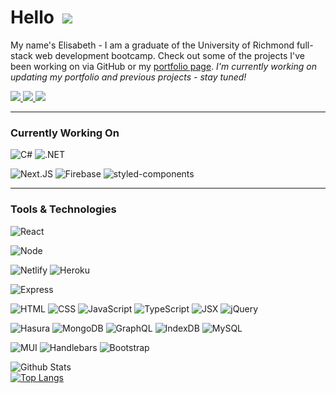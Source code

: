 # Hello&nbsp;&nbsp;<img src="https://raw.githubusercontent.com/MartinHeinz/MartinHeinz/master/wave.gif" maxWidth="20px"> 

My name's Elisabeth - I am a graduate of the University of Richmond full-stack web development bootcamp. Check out some of the projects I've been working on via GitHub or my [portfolio page](https://eaclumpkens.netlify.app/). <em>I'm currently working on updating my portfolio and previous projects - stay tuned!</em>

<a href="mailto:eaclumpkens@gmail.com">
  <img src="https://img.shields.io/badge/Gmail-EA4538?style=for-the-badge&logo=gmail&logoColor=white" />
 </a>
<a href="https://www.linkedin.com/in/eaclumpkens">
  <img src="https://img.shields.io/badge/LinkedIn-0B66C3?style=for-the-badge&logo=linkedin&logoColor=white" />
 </a>
<a href/>
<a href="https://eaclumpkens.netlify.app/">
  <img src="https://img.shields.io/badge/Portfolio-90BE6D?style=for-the-badge&logo=netlify&logoColor=white" />
 </a>
<a href/>

----
<a name="learning"></a>

### Currently Working On

![C#](https://img.shields.io/static/v1?label=code&message=CSharp&color=c77dff&logo=csharp)
![.NET](https://img.shields.io/static/v1?label=framework&message=.Net&color=c77dff&logo=.net)

![Next.JS](https://img.shields.io/static/v1?label=framework&message=Next.JS&color=c77dff&logo=next.js)
![Firebase](https://img.shields.io/static/v1?label=platform&message=Firebase&color=c77dff&logo=firebase)
![styled-components](https://img.shields.io/static/v1?label=library&message=Styled-Components&color=c77dff&logo=styled-components)

----

<a name="tech-lang"></a>

### Tools & Technologies 
![React](https://img.shields.io/static/v1?label=stack&message=React&color=ce7e00&logo=react)

![Node](https://img.shields.io/static/v1?label=stack&message=Node.JS&color=ce7e00&logo=node.js)

![Netlify](https://img.shields.io/static/v1?label=stack&message=Netlify&color=ce7e00&logo=netlify)
![Heroku](https://img.shields.io/static/v1?label=stack&message=Heroku&color=4cba5a&logo=heroku)

![Express](https://img.shields.io/static/v1?label=stack&message=Express&color=4cba5a&logo=express)

![HTML](https://img.shields.io/static/v1?label=code&message=HTML&color=4cba5a&logo=html5)
![CSS](https://img.shields.io/static/v1?label=code&message=CSS&color=4cba5a&logo=css3)
![JavaScript](https://img.shields.io/static/v1?label=code&message=Javascript&color=ce7e00&logo=javascript)
![TypeScript](https://img.shields.io/static/v1?label=code&message=TypeScript&color=ce7e00&logo=typescript)
![JSX](https://img.shields.io/static/v1?label=code&message=JSX&color=4cba5a&logo=javascript)
![jQuery](https://img.shields.io/static/v1?label=code&message=jQuery&color=4cba5a&logo=jquery)

![Hasura](https://img.shields.io/static/v1?label=engine&message=Hasura&color=ce7e00&logo=hasura)
![MongoDB](https://img.shields.io/static/v1?label=database&message=MongoDB&color=4cba5a&logo=mongodb)
![GraphQL](https://img.shields.io/static/v1?label=database&message=GraphQL&color=ce7e00&logo=GraphQL)
![IndexDB](https://img.shields.io/static/v1?label=database&message=IndexDB&color=4cba5a&logo=indexdb)
![MySQL](https://img.shields.io/static/v1?label=database&message=mySQL&color=4cba5a&logo=mysql)

![MUI](https://img.shields.io/static/v1?label=library&message=MUI&color=4cba5a&logo=MUI)
![Handlebars](https://img.shields.io/static/v1?label=library&message=Handlebars&color=4cba5a&logo=handlebars)
![Bootstrap](https://img.shields.io/static/v1?label=library&message=Bootstrap&color=4cba5a&logo=bootstrap)

<a name="git-stats"></a>

![Github Stats](https://github-readme-stats.vercel.app/api?username=eaclumpkens&show_icons=true&theme=merko&custom_title=Git&nbsp;Stats)<br>
[![Top Langs](https://github-readme-stats.vercel.app/api/top-langs/?username=eaclumpkens&card_width=495&layout=compact&theme=merko&langs_count=10&custom_title=Language&nbsp;Stats)](https://github.com/anuraghazra/github-readme-stats)

<!-- ![Profile Views](https://komarev.com/ghpvc/?username=eaclumpkens&color=yellow&style=flat&label=views) -->
